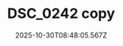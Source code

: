 ---
title: "DSC_0242 copy"
description: ""
image: "/uploads/photos/1761814085559-DSC_0242_copy.webp"
thumbnail: "/uploads/photos/1761814085559-DSC_0242_copy-thumb.webp"
width: 6000
height: 4000
featured: false
date: 2025-10-30T08:48:05.567Z
order: 0
---